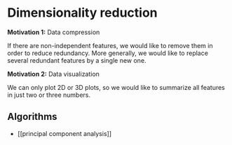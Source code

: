 # Dimensionality reduction

**Motivation 1:** Data compression

If there are non-independent features, we would like to remove them in order to reduce redundancy. More generally, we would like to replace several redundant features by a single new one.

**Motivation 2:** Data visualization

We can only plot 2D or 3D plots, so we would like to summarize all features in just two or three numbers.

## Algorithms

- [[principal component analysis]]